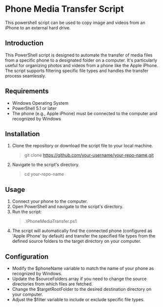 # Phone Media Transfer Script
This powershell script can be used to copy image and videos from an iPhone to an external hard drive.

## Introduction

This PowerShell script is designed to automate the transfer of media files from a specific phone to a designated folder on a computer. It's particularly useful for organizing photos and videos from a phone like the Apple iPhone. The script supports filtering specific file types and handles the transfer process seamlessly.

## Requirements

- Windows Operating System
- PowerShell 5.1 or later
- The phone (e.g., Apple iPhone) must be connected to the computer and recognized by Windows

## Installation

1. Clone the repository or download the script file to your local machine.
    > git clone https://github.com/your-username/your-repo-name.git

2. Navigate to the script's directory.

    > cd your-repo-name


## Usage

1. Connect your phone to the computer.
2. Open PowerShell and navigate to the script's directory.
3. Run the script:
    > .\PhoneMediaTransfer.ps1
4. The script will automatically find the connected phone (configured as 'Apple iPhone' by default) and transfer the specified file types from the defined source folders to the target directory on your computer.

## Configuration

- Modify the $phoneName variable to match the name of your phone as recognized by Windows.
- Update the $sourceFolders array if you need to change the source directories from which files are fetched.
- Change the $targetRootFolder to the desired destination directory on your computer.
- Adjust the $filter variable to include or exclude specific file types.
